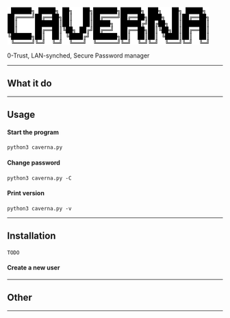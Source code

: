 ![CAVERNA Logo](./img/logo.png "logo")

0-Trust, LAN-synched, Secure Password manager 
___

## What it do

___
## Usage
#### Start the program
    python3 caverna.py
#### Change password
    python3 caverna.py -C
#### Print version
    python3 caverna.py -v
___ 
## Installation
    TODO
#### Create a new user
___
## Other

___